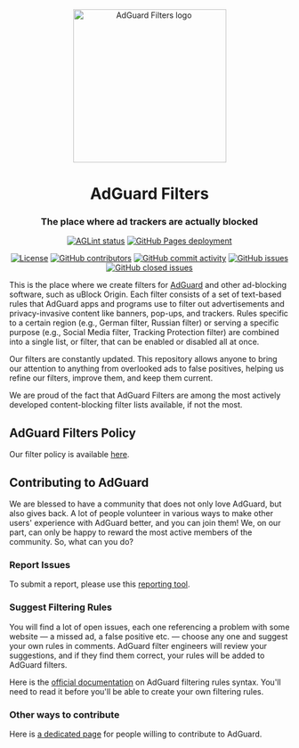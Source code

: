 <!-- markdownlint-disable -->
&nbsp;

<p align="center">
    <img width="275" alt="AdGuard Filters logo" src="https://cdn.adtidy.org/website/github.com/AdguardFilters/viking.svg" />
</p>

<h1 align="center">AdGuard Filters</h1>
<h3 align="center">The place where ad trackers are actually blocked</h3>

<p align="center">
    <a href="https://github.com/AdguardTeam/AdguardFilters/actions/workflows/aglint.yml" target="_blank"><img src="https://github.com/AdguardTeam/AdguardFilters/actions/workflows/aglint.yml/badge.svg?branch=master" alt="AGLint status"></a>
    <a href="https://github.com/AdguardTeam/AdguardFilters/actions/workflows/pages/pages-build-deployment" target="_blank"><img src="https://github.com/AdguardTeam/AdguardFilters/actions/workflows/pages/pages-build-deployment/badge.svg?branch=master" alt="GitHub Pages deployment"></a>
</p>

<p align="center">
    <a href="https://github.com/AdguardTeam/AdguardFilters/blob/master/LICENSE" target="_blank"><img src="https://img.shields.io/github/license/AdguardTeam/AdguardFilters" alt="License"></a>
    <a href="https://github.com/AdguardTeam/AdguardFilters/graphs/contributors" target="_blank"><img src="https://img.shields.io/github/contributors/AdguardTeam/AdguardFilters" alt="GitHub contributors"></a>
    <a href="https://github.com/AdguardTeam/AdguardFilters/graphs/commit-activity" target="_blank"><img src="https://img.shields.io/github/commit-activity/m/AdguardTeam/AdguardFilters" alt="GitHub commit activity"></a>
    <a href="https://github.com/AdguardTeam/AdguardFilters/issues" target="_blank"><img src="https://img.shields.io/github/issues/AdguardTeam/AdguardFilters" alt="GitHub issues"></a>
    <a href="https://github.com/AdguardTeam/AdguardFilters/issues?q=is%3Aissue+is%3Aclosed" target="_blank"><img src="https://img.shields.io/github/issues-closed/AdguardTeam/AdguardFilters" alt="GitHub closed issues"></a>
</p>
<!-- markdownlint-restore -->

This is the place where we create filters for [AdGuard][adguard] and other
ad-blocking software, such as uBlock Origin. Each filter consists of a set of
text-based rules that AdGuard apps and programs use to filter out advertisements
and privacy-invasive content like banners, pop-ups, and trackers. Rules specific
to a certain region (e.g., German filter, Russian filter) or serving a specific
purpose (e.g., Social Media filter, Tracking Protection filter) are combined
into a single list, or filter, that can be enabled or disabled all at once.

Our filters are constantly updated. This repository allows anyone to bring our
attention to anything from overlooked ads to false positives, helping us refine
our filters, improve them, and keep them current.

We are proud of the fact that AdGuard Filters are among the most actively
developed content-blocking filter lists available, if not the most.

[adguard]: https://adguard.com/

## AdGuard Filters Policy

Our filter policy is available [here][policy].

[policy]: https://adguard.com/kb/general/ad-filtering/filter-policy/

## Contributing to AdGuard

We are blessed to have a community that does not only love AdGuard, but also
gives back. A lot of people volunteer in various ways to make other users'
experience with AdGuard better, and you can join them! We, on our part, can
only be happy to reward the most active members of the community.
So, what can you do?

### Report Issues

To submit a report, please use this [reporting tool][report].

[report]: https://agrd.io/report

### Suggest Filtering Rules

You will find a lot of open issues, each one referencing a problem with some
website — a missed ad, a false positive etc. — choose any one and suggest your
own rules in comments. AdGuard filter engineers will review your suggestions,
and if they find them correct, your rules will be added to AdGuard filters.

Here is the [official documentation][documentation] on AdGuard filtering rules
syntax. You'll need to read it before you'll be able to create your own
filtering rules.

[documentation]: https://adguard.com/kb/general/ad-filtering/create-own-filters/

### Other ways to contribute

Here is [a dedicated page][contribute] for people willing to contribute to
AdGuard.

[contribute]: https://adguard.com/contribute.html
